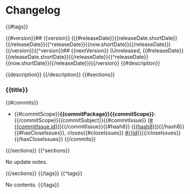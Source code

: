 # Changelog
{{#tags}}

{{#version}}## {{version}} ({{#releaseDate}}{{releaseDate.shortDate}}{{/releaseDate}}{{^releaseDate}}{{now.shortDate}}{{/releaseDate}}){{/version}}{{^version}}## {{nextVersion}} (Unreleased, {{#releaseDate}}{{releaseDate.shortDate}}{{/releaseDate}}{{^releaseDate}}{{now.shortDate}}{{/releaseDate}}){{/version}}
{{#description}}

{{description}}
{{/description}}
{{#sections}}

### {{title}}

{{#commits}}
* {{#commitScope}}**{{commitPackage}}{{commitScope}}**: {{/commitScope}}{{commitSubject}}{{#commitIssue}} ([#{{commitIssue.id}}]({{commitIssue.url}})){{/commitIssue}}{{#hash8}} ([{{hash8}}]({{commitUrl}})){{/hash8}}{{#hasCloseIssues}}, closes{{#closeIssues}} [#{{id}}]({{url}}){{/closeIssues}}{{/hasCloseIssues}}
{{/commits}}

{{/sections}}
{{^sections}}

No update notes.

{{/sections}}
{{/tags}}
{{^tags}}

No contents.
{{/tags}}
